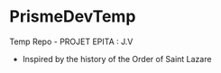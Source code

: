 # PrismeDevTemp
Temp Repo - PROJET EPITA : J.V
- Inspired by the history of the Order of Saint Lazare
